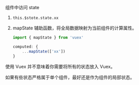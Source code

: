 组件中访问 state

1. `this.$stote.state.xx`

2. mapState 辅助函数，将全局数据映射为当前组件的计算属性。

   ```js
   import { mapState } from 'vuex'
   
   computed: {
       ...mapState(['xx'])
   }
   ```


 使用 Vuex 并不意味着你需要将所有的状态放入 Vuex。

 如果有些状态严格属于单个组件，最好还是作为组件的局部状态。